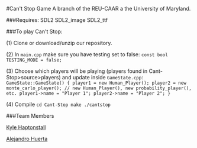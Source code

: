 #Can't Stop Game
A branch of the REU-CAAR a the University of Maryland.

###Requires:
SDL2
SDL2_image
SDL2_ttf

###To play Can't Stop:

(1) Clone or download/unzip our repository.

(2)
In `main.cpp` make sure you have testing set to false:
`const bool TESTING_MODE = false;`

(3)
Choose which players will be playing (players found in Cant-Stop>source>players) and update inside `GameState.cpp`:
`GameState::GameState() {
	player1 = new Human_Player();
	player2 = new monte_carlo_player(); // new Human_Player(), new probability_player(), etc.
	player1->name = "Player 1";
	player2->name = "Player 2";
}`

(4)
Compile
`cd Cant-Stop
make
./cantstop`

###Team Members

[Kyle Haptonstall][kyle-github]

[Alejandro Huerta][alex-github]

[kyle-github]:  http://github.com/khaptonstall
[alex-github]:  http://github.com/ahuerta0686
